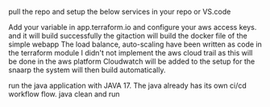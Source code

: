 pull the repo and setup the below services in your repo or VS.code

Add your variable in app.terraform.io and configure your aws access keys. and it will build successfully
the gitaction will build the docker file of the simple webapp
The load balance, auto-scaling have been written as code in the terraform module
I didn't not implement the aws cloud trail as this will be done in the aws platform
Cloudwatch will be added to the setup for the snaarp
the system will then build automatically. 

run the java application with JAVA 17. The java already has its own ci/cd workflow flow. 
java clean and run
